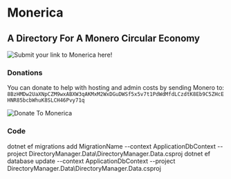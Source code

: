# Monerica

A Directory For A Monero Circular Economy
--------------

![Submit your link to Monerica here!]([https://user-images.githubusercontent.com/108239499/232602369-831b5fea-de63-4de2-8985-0aa8bb304111.png](https://monerica.com/submit))

### Donations

You can donate to help with hosting and admin costs by sending Monero to: `8BzHMDw2UaXNpCZM9wxABXW3qAKMxM2WxDGuDWSf5x5v7t1PdWdMfdLCzdtK8Eb9C5ZHcEHNR85bcbWhuK8SLCH46Pvy71q`

![Donate To Monerica](https://user-images.githubusercontent.com/108239499/232602369-831b5fea-de63-4de2-8985-0aa8bb304111.png)

### Code

 dotnet ef migrations add MigrationName --context ApplicationDbContext --project  DirectoryManager.Data\DirectoryManager.Data.csproj
 dotnet ef database update --context ApplicationDbContext --project  DirectoryManager.Data\DirectoryManager.Data.csproj
